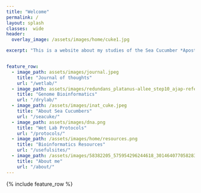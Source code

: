```yaml
---
title: "Welcome"
permalink: /
layout: splash
classes:  wide
header:
  overlay_image: /assets/images/home/cuke1.jpg

excerpt: "This is a website about my studies of the Sea Cucumber *Apostichopus californicus*. In it I have detailed the process I went through to assembly and annotate the *A. californicus* genome. --Jon Eilers"


feature_row:
  - image_path: assets/images/journal.jpeg
    title: "Journal of thoughts"
    url: "/wetlab/"
  - image_path: assets/images/redundans_platanus-allee_step10_ajap-reference.fa.snail.png
    title: "Genome Bioinformatics"
    url: "/drylab/"
  - image_path: /assets/images/inat_cuke.jpeg
    title: "About Sea Cucumbers"
    url: "/seacuke/"
  - image_path: assets/images/dna.png
    title: "Wet Lab Protocols"
    url: "/protocols/"
  - image_path: /assets/images/home/resources.png
    title: "Bioinformatics Resources"
    url: "/usefulsites/"
  - image_path: /assets/images/58382205_575954296244618_3014640770582839296_n.jpg
    title: "About me"
    url: "/about/"
---
```


{% include feature_row %}




